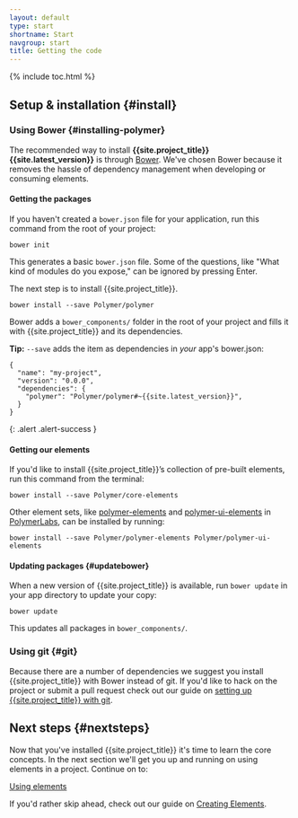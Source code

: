```yaml
---
layout: default
type: start
shortname: Start
navgroup: start
title: Getting the code
---
```


{% include toc.html %}

## Setup & installation {#install}

### Using Bower {#installing-polymer}

The recommended way to install **{{site.project_title}} {{site.latest_version}}** is through [Bower](http://bower.io/). We've chosen Bower because it removes the hassle of dependency management when developing or consuming elements.

#### Getting the packages

If you haven't created a `bower.json` file for your application, run this command from the root of your project:

    bower init

This generates a basic `bower.json` file. Some of the questions, like "What kind of modules do you expose," can be ignored by pressing Enter.

The next step is to install {{site.project_title}}.

    bower install --save Polymer/polymer

Bower adds a `bower_components/` folder in the root of your project and fills it with {{site.project_title}} and its dependencies.

**Tip:** `--save` adds the item as dependencies in *your* app's bower.json:
```
{
  "name": "my-project",
  "version": "0.0.0",
  "dependencies": {
    "polymer": "Polymer/polymer#~{{site.latest_version}}",
  }
}
```
{: .alert .alert-success }

#### Getting our elements

If you'd like to install {{site.project_title}}’s collection of pre-built elements, run this command from the terminal:

    bower install --save Polymer/core-elements

Other element sets, like [polymer-elements](/docs/elements/polymer-elements.html) and [polymer-ui-elements](/docs/elements/polymer-ui-elements.html) in [PolymerLabs](https://github.com/PolymerLabs), can be installed by running:

    bower install --save Polymer/polymer-elements Polymer/polymer-ui-elements

#### Updating packages {#updatebower}

When a new version of {{site.project_title}} is available, run `bower update`
in your app directory to update your copy:

    bower update

This updates all packages in `bower_components/`.

### Using git {#git}

Because there are a number of dependencies we suggest you install {{site.project_title}} with Bower instead of git. If you'd like to hack on the project or submit a pull request check out our guide on [setting up {{site.project_title}} with git](/resources/tooling-strategy.html#git).

## Next steps {#nextsteps}

Now that you've installed {{site.project_title}} it's time to learn the core concepts. In the next section we'll get you up and running on using elements in a project. Continue on to:

<a href="/docs/start/usingelements.html" class="paper-button"><polymer-ui-icon src="/images/picons/ic_arrowForward_dark_.png"></polymer-ui-icon>Using elements</a>

If you'd rather skip ahead, check out our guide on [Creating Elements](/docs/start/creatingelements.html).
